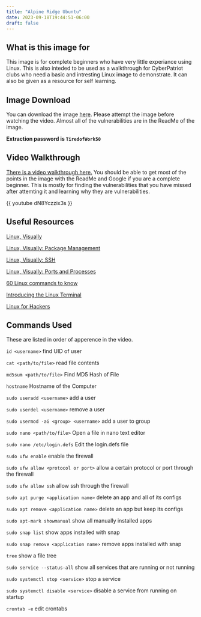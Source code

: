 ```yaml
---
title: "Alpine Ridge Ubuntu"
date: 2023-09-18T19:44:51-06:00
draft: false
---
```

## What is this image for
This image is for complete beginners who have very little experiance using Linux. This is also inteded to be used as a walkthrough for CyberPatriot clubs who need a basic and intresting Linux image to demonstrate. It can also be given as a resource for self learning.  

## Image Download

You can download the image [here](https://drive.google.com/file/d/10h6ObBbfTegMBQ_D0vdo7yeopBPfuYks/view?usp=sharing). Please attempt the image before watching the video. Almost all of the vulnerabilities are in the ReadMe of the image.

 **Extraction password is `TiredofWork50`**

## Video Walkthrough
[There is a video walkthrough here.](https://www.youtube.com/embed/dN8Yczzix3s?si=0wKJJTYQdHMC2JPm) You should be able to get most of the points in the image with the ReadMe and Google if you are a complete beginner. This is mostly for finding the vulnerabilities that you have missed after attemting it and learning why they are vulnerabilities.

{{ youtube dN8Yczzix3s }}

## Useful Resources
[Linux, Visually](https://youtube.com/playlist?list=PLcn9NsWbb8s4wQrX0Qi5G4kRifQHxCV9-&si=SxfXYgGNyfqI3Nz8)

[Linux, Visually: Package Management](https://youtu.be/Bd93or6XaLg?si=PB2LXSpSkLm2DcKc)

[Linux, Visually: SSH](https://youtu.be/csamazU4rjY?si=gGdTxeZrR3ZPLGdR)

[Linux, Visually: Ports and Processes](https://youtu.be/u6KYekiWKzM?si=aHT2IvsGRqLiIrXd)

[60 Linux commands to know](https://youtu.be/gd7BXuUQ91w?si=6SljmE54Tzw_Nx7m)

[Introducing the Linux Terminal](https://youtu.be/VbEx7B_PTOE?t=322&si=qBbdOsQ0HIRvQB5I)

[Linux for Hackers](https://youtube.com/playlist?list=PLIhvC56v63IJIujb5cyE13oLuyORZpdkL&si=b9rF2Euwlwiyf4aN)

## Commands Used

These are listed in order of apperence in the video.

`id <username>` find UID of user

`cat <path/to/file>` read file contents

`md5sum <path/to/file>` Find MD5 Hash of File

`hostname` Hostname of the Computer

`sudo useradd <username>` add a user

`sudo userdel <username>` remove a user

`sudo usermod -aG <group> <username>` add a user to group

`sudo nano <path/to/file>` Open a file in nano text editor

`sudo nano /etc/login.defs` Edit the login.defs file

`sudo ufw enable` enable the firewall

`sudo ufw allow <protocol or port>` allow a certain protocol or port through the firewall

`sudo ufw allow ssh` allow ssh through the firewall

`sudo apt purge <application name>` delete an app and all of its configs

`sudo apt remove <application name>` delete an app but keep its configs

`sudo apt-mark showmanual` show all manually installed apps

`sudo snap list` show apps installed with snap

`sudo snap remove <application name>` remove apps installed with snap

`tree` show a file tree

`sudo service --status-all` show all services that are running or not running

`sudo systemctl stop <service>` stop a service

`sudo systemctl disable <service>` disable a service from running on startup

`crontab -e` edit crontabs